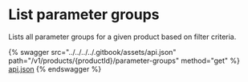 # List parameter groups

Lists all parameter groups for a given product based on filter criteria.

{% swagger src="../../../../.gitbook/assets/api.json" path="/v1/products/{productId}/parameter-groups" method="get" %}
[api.json](../../../../.gitbook/assets/api.json)
{% endswagger %}
